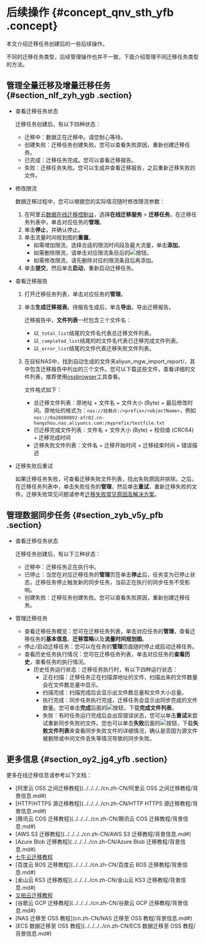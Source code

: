 # 后续操作 {#concept_qnv_sth_yfb .concept}

本文介绍迁移任务创建后的一些后续操作。

不同的迁移任务类型，后续管理操作也并不一致，下面介绍管理不同迁移任务类型的方法。

## 管理全量迁移及增量迁移任务 {#section_nlf_zyh_ygb .section}

-   查看迁移任务状态

    迁移任务创建后，有以下四种状态：

    -   迁移中：数据正在迁移中。请您耐心等待。
    -   创建失败：迁移任务创建失败。您可以查看失败原因，重新创建迁移任务。
    -   已完成：迁移任务完成。您可以查看迁移报告。
    -   失败：迁移任务失败。您可以生成并查看迁移报告，之后重新迁移失败的文件。
-   修改限流

    数据迁移过程中，您可以根据您的实际情况随时修改限流参数：

    1.  在阿里云[数据在线迁移控制台](https://mgw.console.aliyun.com/#/job?_k=6w2hbo)，选择**在线迁移服务** \> **迁移任务**。在迁移任务列表中，单击对应任务的**管理**。
    2.  单击**停止**，并确认停止。
    3.  单击流量时间规划图的**重置**。
        -   如需增加限流，选择合适的限流时间段及最大流量，单击**添加**。
        -   如需删除限流，请单击对应限流条目后的![](http://static-aliyun-doc.oss-cn-hangzhou.aliyuncs.com/assets/img/40521/155607056530945_zh-CN.png)按钮。
        -   如需修改限流，请先删除对应的限流条目后再添加。
    4.  单击**提交**，然后单击**启动**，重新启动迁移任务。
-   查看迁移报告
    1.  打开迁移任务列表，单击对应任务的**管理**。
    2.  单击**生成迁移报表**。待报告生成后，单击**导出**，导出迁移报告。

        迁移报告中，**文件列表**一栏包含三个文件名：

        -   以`_total_list`结尾的文件名代表总迁移文件列表。
        -   以`_completed_list`结尾的的文件名代表已迁移完成文件列表。
        -   以`_error_list`结尾的文件代表迁移失败文件列表。
    3.  在目标NAS中，找到自动生成的文件夹aliyun\_mgw\_import\_report/，其中包含迁移报告中列出的三个文件。您可以下载这些文件，查看详细的文件列表，推荐使用[ossbrowser](../../../../cn.zh-CN/常用工具/图形化管理工具ossbrowser/快速开始.md#)工具查看。

        文件格式如下：

        -   总迁移文件列表：原地址 + 文件名 + 文件大小 \(Byte\) + 最后修改时间。原地址的格式为：`nas://挂载点:/<prefix>/<objectName>`，例如 `nas://0a28888892-afr82.cn-hangzhou.nas.aliyuncs.com:/myprefix/testfile.txt`
        -   已迁移完成文件列表：文件名 + 文件大小 \(Byte\) + 校验值 \(CRC64\) + 迁移完成时间
        -   迁移失败文件列表：文件名 + 迁移开始时间 + 迁移结束时间 + 错误描述
-   迁移失败后重试

    如果迁移任务失败，可查看迁移失败文件列表，找出失败原因并排除。之后，在迁移任务列表中，单击失败任务的**管理**，然后单击**重试**，重新迁移失败的文件。迁移失败常见问题请参考[迁移失败常见原因及解决方案](../../../../cn.zh-CN/常见问题/迁移失败常见原因及解决方案.md#)。


## 管理数据同步任务 {#section_zyb_v5y_pfb .section}

-   查看迁移任务状态

    迁移任务创建后，有以下三种状态：

    -   迁移中：迁移任务正在执行中。
    -   已停止：当您在对应迁移任务的**管理**页签单击**停止**后，任务变为已停止状态，迁移任务停止触发新的同步任务，当前正在执行的同步任务不受影响。
    -   创建失败：迁移任务创建失败。您可以查看失败原因，重新创建迁移任务。
-   管理迁移任务
    -   查看迁移任务概览：您可在迁移任务列表，单击对应任务的**管理**，查看迁移任务的**基本信息**、**迁移策略**以及**流量时间规划图**。
    -   停止/启动迁移任务：您可以在任务的**管理**页面随时停止或启动迁移任务。
    -   查看历史任务执行情况：您可在迁移任务列表，单击对应任务的**查看历史**，查看任务的执行情况。
        -   历史任务运行状态：迁移任务执行时，有以下四种运行状态：
            -   正在扫描：迁移任务正在扫描源地址的文件，扫描出来的文件数量会在文件数总量中显示。
            -   扫描完成：扫描完成后会显示出文件数总量和文件大小总量。
            -   执行完成：同步任务执行完成，迁移任务会显示出同步完成的文件数量。您可单击**完成**后面的![](http://static-aliyun-doc.oss-cn-hangzhou.aliyuncs.com/assets/img/65251/155607056533279_zh-CN.png)按钮，下载**完成文件列表**。
            -   失败：有时任务运行完成后会出现错误状态，您可以单击**重试**来尝试重新同步失败的文件。您也可以单击**失败**后面的![](http://static-aliyun-doc.oss-cn-hangzhou.aliyuncs.com/assets/img/65251/155607056533279_zh-CN.png)按钮，下载**失败文件列表**来查看同步失败文件的详细情况，确认是否因为源文件被删除或中间文件丢失等情况导致的同步失败。

## 更多信息 {#section_oy2_jg4_yfb .section}

更多在线迁移信息请参考以下文档：

-   [阿里云 OSS 之间迁移教程](../../../../cn.zh-CN/阿里云 OSS 之间迁移教程/背景信息.md#)
-   [HTTP/HTTPS 源迁移教程](../../../../cn.zh-CN/HTTP HTTPS 源迁移教程/背景信息.md#)
-   [腾讯云 COS 迁移教程](../../../../cn.zh-CN/腾讯云 COS 迁移教程/背景信息.md#)
-   [AWS S3 迁移教程](../../../../cn.zh-CN/AWS S3 迁移教程/背景信息.md#)
-   [Azure Blob 迁移教程](../../../../cn.zh-CN/Azure Blob 迁移教程/背景信息.md#)
-   [七牛云迁移教程](../../../../cn.zh-CN/七牛云迁移教程/背景信息.md#)
-   [百度云 BOS 迁移教程](../../../../cn.zh-CN/百度云 BOS 迁移教程/背景信息.md#)
-   [金山云 KS3 迁移教程](../../../../cn.zh-CN/金山云 KS3 迁移教程/背景信息.md#)
-   [又拍云迁移教程](../../../../cn.zh-CN/又拍云迁移教程/背景信息.md#)
-   [谷歌云 GCP 迁移教程](../../../../cn.zh-CN/谷歌云 GCP 迁移教程/背景信息.md#)
-   [NAS 迁移至 OSS 教程](cn.zh-CN/NAS 迁移至 OSS 教程/背景信息.md#)
-   [ECS 数据迁移至 OSS 教程](../../../../cn.zh-CN/ECS 数据迁移至 OSS 教程/背景信息.md#)

